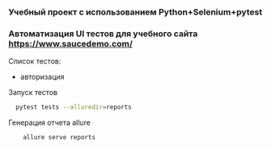 ### Учебный проект c использованием Python+Selenium+pytest
### Автоматизация UI тестов для учебного сайта https://www.saucedemo.com/

Список тестов:
- авторизация

Запуск тестов

```bash
  pytest tests --alluredir=reports
```

Генерация отчета allure

```bash 
    allure serve reports
```